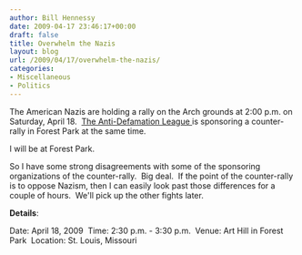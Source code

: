 ```yaml
---
author: Bill Hennessy
date: 2009-04-17 23:46:17+00:00
draft: false
title: Overwhelm the Nazis
layout: blog
url: /2009/04/17/overwhelm-the-nazis/
categories:
- Miscellaneous
- Politics
---
```


The American Nazis are holding a rally on the Arch grounds at 2:00 p.m. on Saturday, April 18.  [The Anti-Defamation League ](https://regions.adl.org/missouri/events/rally-for-respect.html)is sponsoring a counter-rally in Forest Park at the same time.

I will be at Forest Park.

So I have some strong disagreements with some of the sponsoring organizations of the counter-rally.  Big deal.  If the point of the counter-rally is to oppose Nazism, then I can easily look past those differences for a couple of hours.  We'll pick up the other fights later.

**Details**:

Date: April 18, 2009 
Time: 2:30 p.m. - 3:30 p.m. 
Venue: Art Hill in Forest Park 
Location: St. Louis, Missouri
